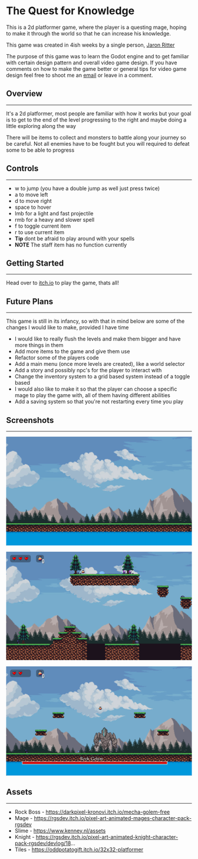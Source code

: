 
# The Quest for Knowledge

This is a 2d platformer game, where the player is a questing mage, hoping to make it through the world so that he can increase his knowledge. 

This game was created in 4ish weeks by a single person, [Jaron Ritter](https://github.com/jaronritter01)

The purpose of this game was to learn the Godot engine and to get familiar with certain design pattern and overall video game design.
If you have comments on how to make the game better or general tips for video game design feel free to shoot me an [email](mailto:jaronritter01@gmail.com) or leave in a comment.

## Overview
___________

It's a 2d platformer, most people are familiar with how it works but your goal is to get to the end of the level progressing to the right and maybe doing a little exploring along the way

There will be items to collect and monsters to battle along your journey so be careful. Not all enemies have to be fought but you will required to defeat some to be able to progress

## Controls 
___________

- w to jump (you have a double jump as well just press twice)
- a to move left
- d to move right
- space to hover
- lmb for a light and fast projectile
- rmb for a heavy and slower spell 
- f to toggle current item
- r to use current item
- **Tip** dont be afraid to play around with your spells
- **NOTE** The staff item has no function currently

## Getting Started
__________________

Head over to [itch.io](https://jaronritter01.itch.io/the-quest-for-knowledge) to play the game, thats all!

## Future Plans
_______________

This game is still in its infancy, so with that in mind below are some of the changes I would like to make, provided I have time

- I would like to really flush the levels and make them bigger and have more things in them
- Add more items to the game and give them use 
- Refactor some of the players code
- Add a main menu (once more levels are created), like a world selector 
- Add a story and possibly npc's for the player to interact with
- Change the inventory system to a grid based system instead of a toggle based
- I would also like to make it so that the player can choose a specific mage to play the game with, all of them having different abilities
- Add a saving system so that you're not restarting every time you play

## Screenshots
--------------

![Pic of Background](assets/gamebg.png)


![Pic of GamePlay](assets/gameplay_ss_1.png)


![Pic of Boss](assets/boss_ss_1.png)

## Assets
---------

- Rock Boss - https://darkpixel-kronovi.itch.io/mecha-golem-free​
- Mage - https://rgsdev.itch.io/pixel-art-animated-mages-character-pack-rgsdev
- Slime - https://www.kenney.nl/assets
- Knight - https://rgsdev.itch.io/pixel-art-animated-knight-character-pack-rgsdev/devlog/18...
- Tiles - https://oddpotatogift.itch.io/32x32-platformer